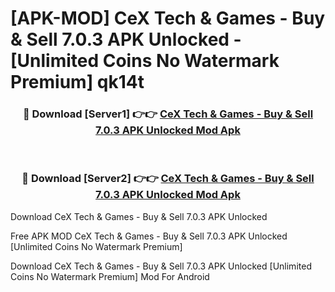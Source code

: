 # [APK-MOD] CeX  Tech & Games - Buy & Sell 7.0.3 APK Unlocked - [Unlimited Coins No Watermark Premium] qk14t



<div align="center">
<h3>🔴 Download [Server1] 👉👉 <a href="https://momento.my/?title=CeX__Tech_&_Games_-_Buy_&_Sell_7.0.3_APK_Unlocked">CeX  Tech & Games - Buy & Sell 7.0.3 APK Unlocked Mod Apk</a></h3><br>

<h3>🔴 Download [Server2] 👉👉 <a href="https://momento.my/?title=CeX__Tech_&_Games_-_Buy_&_Sell_7.0.3_APK_Unlocked">CeX  Tech & Games - Buy & Sell 7.0.3 APK Unlocked Mod Apk</a></h3>
</div>



Download CeX  Tech & Games - Buy & Sell 7.0.3 APK Unlocked 

Free APK MOD CeX  Tech & Games - Buy & Sell 7.0.3 APK Unlocked [Unlimited Coins No Watermark Premium]

Download CeX  Tech & Games - Buy & Sell 7.0.3 APK Unlocked [Unlimited Coins No Watermark Premium] Mod For Android
